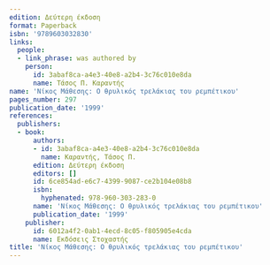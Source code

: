 ```yaml
---
edition: Δεύτερη έκδοση
format: Paperback
isbn: '9789603032830'
links:
  people:
  - link_phrase: was authored by
    person:
      id: 3abaf8ca-a4e3-40e8-a2b4-3c76c010e8da
      name: Τάσος Π. Καραντής
name: 'Νίκος Μάθεσης: Ο θρυλικός τρελάκιας του ρεμπέτικου'
pages_number: 297
publication_date: '1999'
references:
  publishers:
  - book:
      authors:
      - id: 3abaf8ca-a4e3-40e8-a2b4-3c76c010e8da
        name: Καραντής, Τάσος Π.
      edition: Δεύτερη έκδοση
      editors: []
      id: 6ce854ad-e6c7-4399-9087-ce2b104e08b8
      isbn:
        hyphenated: 978-960-303-283-0
      name: 'Νίκος Μάθεσης: Ο θρυλικός τρελάκιας του ρεμπέτικου'
      publication_date: '1999'
    publisher:
      id: 6012a4f2-0ab1-4ecd-8c05-f805905e4cda
      name: Εκδόσεις Στοχαστής
title: 'Νίκος Μάθεσης: Ο θρυλικός τρελάκιας του ρεμπέτικου'
---
```


